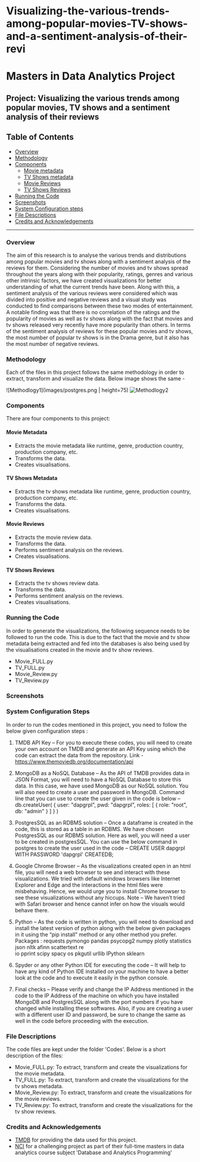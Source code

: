 # Visualizing-the-various-trends-among-popular-movies-TV-shows-and-a-sentiment-analysis-of-their-revi

# Masters in Data Analytics Project

## Project: Visualizing the various trends among popular movies, TV shows and a sentiment analysis of their reviews

## Table of Contents

- [Overview](#overview)
- [Methodology](#method)
- [Components](#components)
  - [Movie metadata](#movie_full)
  - [TV Shows metadata](#tv_full)
  - [Movie Reviews](#movie_reviews)
  - [TV Shows Reviews](#tv_reviews)
- [Running the Code](#running)
- [Screenshots](#screenshots)
- [System Configuration steps](#config)
- [File Descriptions](#files)
- [Credits and Acknowledgements](#credits)

***

<a id='overview'></a>

### Overview
The aim of this research is to analyse the various trends and distributions among popular movies and tv shows along with a sentiment analysis of the reviews for them. Considering the number of movies and tv shows spread throughout the years along with their popularity, ratings, genres and various other intrinsic factors, we have created visualizations for better understanding of what the current trends have been. Along with this, a sentiment analysis of the various reviews were considered which was divided into positive and negative reviews and a visual study was conducted to find comparisons between these two modes of entertainment. A notable finding was that there is no correlation of the ratings and the popularity of movies as well as tv shows along with the fact that movies and tv shows released very recently have more popularity than others. In terms of the sentiment analysis of reviews for these popular movies and tv shows, the most number of popular tv shows is in the Drama genre, but it also has the most number of negative reviews.

<a id='method'></a>

### Methodology

Each of the files in this project follows the same methodology in order to extract, transform and visualize the data. Below image shows the same - 

![Methodlogy1](images/postgres.png | height=75) ![Methodlogy2](images/visual.png)

<a id='components'></a>

### Components
There are four components to this project:

<a id='movie_full'></a>

#### Movie Metadata
- Extracts the movie metadata like runtime, genre, production country, production company, etc.
- Transforms the data.
- Creates visualisations.

<a id='tv_full'></a>

#### TV Shows Metadata
- Extracts the tv shows metadata like runtime, genre, production country, production company, etc.
- Transforms the data.
- Creates visualisations.

<a id='movie_reviews'></a>

#### Movie Reviews
- Extracts the movie review data.
- Transforms the data.
- Performs sentiment analysis on the reviews.
- Creates visualisations.

<a id='tv_reviews'></a>

#### TV Shows Reviews
- Extracts the tv shows review data.
- Transforms the data.
- Performs sentiment analysis on the reviews.
- Creates visualisations.

<a id='running'></a>

### Running the Code

In order to generate the visualizations, the following sequence needs to be followed to run the code. This is due to the fact that the movie and tv show metadata being extracted and fed into the databases is also being used by the visualisations created in the movie and tv show reviews.

- Movie_FULL.py
- TV_FULL.py
- Movie_Review.py
- TV_Review.py

<a id='screenshots'></a>

### Screenshots

<a id='config'></a>

### System Configuration Steps

In order to run the codes mentioned in this project, you need to follow the below given configuration steps :

1)	TMDB API Key –
For you to execute these codes, you will need to create your own account on TMDB and generate an API Key using which the code can extract the data from the repository.
Link - https://www.themoviedb.org/documentation/api

2)	MongoDB as a NoSQL Database –
As the API of TMDB provides data in JSON Format, you will need to have a NoSQL Database to store this data. In this case, we have used MongoDB as our NoSQL solution. You will also need to create a user and password in MongoDB. Command line that you can use to create the user given in the code is below –
db.createUser( { user: "dapgrpl",
                 pwd: "dapgrpl",
                 roles: [ { role: "root", db: "admin" } ]
} )

3)	PostgresSQL as an RDBMS solution –
Once a dataframe is created in the code, this is stored as a table in an RDBMS. We have chosen PostgresSQL as our RDBMS solution. Here as well, you will need a user to be created in postgresSQL. You can use the below command in postgres to create the user used in the code –
CREATE USER dapgrpl WITH PASSWORD 'dapgrpl' CREATEDB;

4)	Google Chrome Browser –
As the visualizations created open in an html file, you will need a web browser to see and interact with these visualizations. We tried with default windows browsers like Internet Explorer and Edge and the interactions in the html files were misbehaving. Hence, we would urge you to install Chrome browser to see these visualizations without any hiccups.
Note – We haven’t tried with Safari browser and hence cannot infer on how the visuals would behave there.

5)	Python –
As the code is written in python, you will need to download and install the latest version of python along with the below given packages in it using the “pip install” method or any other method you prefer.
Packages :
requests
pymongo
pandas
psycopg2
numpy
plotly
statistics
json
nltk
afinn
scattertext
re 	
io
pprint
scipy
spacy
os
pkgutil
urllib
IPython
sklearn


6)	Spyder or any other Python IDE for executing the code –
It will help to have any kind of Python IDE installed on your machine to have a better look at the code and to execute it easily in the python console.

7)	Final checks –
Please verify and change the IP Address mentioned in the code to the IP Address of the machine on which you have installed MongoDB and PostgresSQL along with the port numbers if you have changed while installing these softwares. Also, if you are creating a user with a different user ID and password, be sure to change the same as well in the code before proceeding with the execution.

<a id='files'></a>

### File Descriptions

The code files are kept under the folder 'Codes'. Below is a short description of the files:

- Movie_FULL.py: To extract, transform and create the visualizations for the movie metadata.
- TV_FULL.py: To extract, transform and create the visualizations for the tv shows metadata.
- Movie_Review.py: To extract, transform and create the visualizations for the movie reviews.
- TV_Review.py: To extract, transform and create the visualizations for the tv show reviews.

<a id='credits'></a>

### Credits and Acknowledgements

* [TMDB](https://www.themoviedb.org/) for providing the data used for this project.
* [NCI](https://www.ncirl.ie/) for a challenging project as part of their full-time masters in data analytics course subject 'Database and Analytics Programming'
